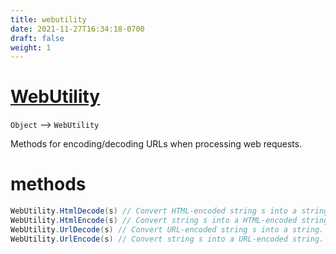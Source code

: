 ```yaml
---
title: webutility
date: 2021-11-27T16:34:18-0700
draft: false
weight: 1
---
```


# [WebUtility](https://docs.microsoft.com/en-us/dotnet/api/system.net.webutility?view=net-6.0)
`Object` –> `WebUtility`  

Methods for encoding/decoding URLs when processing web requests.

# methods
```cs
WebUtility.HtmlDecode(s) // Convert HTML-encoded string s into a string.
WebUtility.HtmlEncode(s) // Convert string s into a HTML-encoded string.
WebUtility.UrlDecode(s) // Convert URL-encoded string s into a string.
WebUtility.UrlEncode(s) // Convert string s into a URL-encoded string.
```
